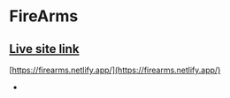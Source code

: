 # FireArms
## [Live site link](https://firearms.netlify.app/)
[https://firearms.netlify.app/](https://firearms.netlify.app/)

* 

